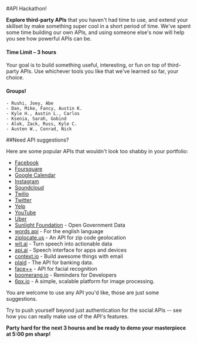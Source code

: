 #API Hackathon!

**Explore third-party APIs** that you haven't had time to use, and extend your skillset by make something super cool in a short period of time. We've spent some time building our own APIs, and using someone else's now will help you see how powerful APIs can be.

#### Time Limit – 3 hours

Your goal is to build something useful, interesting, or fun on top of third-party APIs. Use whichever tools you like that we've learned so far, your choice.

#### Groups!

    - Rushi, Joey, Abe
    - Dan, Mike, Fancy, Austin K.
    - Kyle H., Austin L., Carlos
    - Ksenia, Sarah, Gobind
    - Alok, Zack, Russ, Kyle C.
    - Austen W., Conrad, Nick

##Need API suggestions?

Here are some popular APIs that wouldn't look too shabby in your portfolio:

- [Facebook](https://developers.facebook.com/)
- [Foursquare](https://developer.foursquare.com/)
- [Google Calendar](https://developers.google.com/google-apps/calendar/?csw=1)
- [Instagram](http://instagram.com/developer/)
- [Soundcloud](http://developers.soundcloud.com/)
- [Twilio](https://www.twilio.com/docs/api/rest) 
- [Twitter](https://dev.twitter.com/)
- [Yelp](http://www.yelp.com/developers/manage_api_keys)
- [YouTube](https://developers.google.com/youtube/getting_started?csw=1#data_api)
- [Uber](https://developer.uber.com/getting-started/)
- [Sunlight Foundation](http://sunlightfoundation.com/api/) - Open Government Data
- [words api](https://www.wordsapi.com/) - For the english language
- [ziplocate.us](http://ziplocate.us/) - An API for zip code geolocation
- [wit.ai](https://wit.ai/) - Turn speech into actionable data
- [api.ai](http://api.ai) - Speech interface for apps and devices
- [context.io](http://context.io/) - Build awesome things with email
- [plaid](https://plaid.com/) - The API for banking data.
- [face++](http://www.faceplusplus.com/) - API for facial recognition
- [boomerang.io](http://www.boomerang.io/) - Reminders for Developers
- [6px.io](https://6px.io/) - A simple, scalable platform for image processing.

You are welcome to use any API you'd like, those are just some suggestions. 

Try to push yourself beyond just authentication for the social APIs -- see how you can really make use of the API's features.

**Party hard for the next 3 hourss and be ready to demo your masterpiece at 5:00 pm sharp!**
